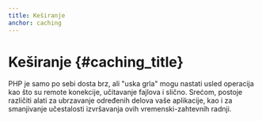 ```yaml
---
title: Keširanje
anchor: caching
---
```


# Keširanje {#caching_title}

PHP je samo po sebi dosta brz, ali "uska grla" mogu nastati usled operacija kao što su remote konekcije, učitavanje fajlova i slično.
Srećom, postoje različiti alati za ubrzavanje određenih delova vaše aplikacije, kao i za smanjivanje učestalosti izvršavanja ovih
vremenski-zahtevnih radnji.
